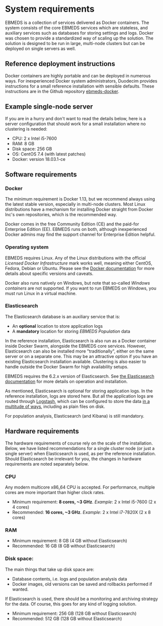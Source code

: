 # System requirements

EBMEDS is a collection of services delivered as Docker containers. The system consists of the core EBMEDS services which are stateless, and auxiliary services such as databases for storing settings and logs. Docker was chosen to provide a standardized way of scaling up the solution. The solution is designed to be run in large, multi-node clusters but can be deployed on single servers as well.

## Reference deployment instructions

Docker containers are highly portable and can be deployed in numerous ways. For inexperienced Docker system administrators, Duodecim provides instructions for a small reference installation with sensible defaults. These instructions are in the Github repository [ebmeds-docker](https://github.com/ebmeds/ebmeds-docker).

## Example single-node server

If you are in a hurry and don't want to read the details below, here is a server configuration that should work for a small installation where no clustering is needed:

* CPU: 2 x Intel i5-7600
* RAM: 8 GB
* Disk space: 256 GB
* OS: CentOS 7.4 (with latest patches)
* Docker: version 18.03.1-ce

## Software requirements

### Docker

The minimum requirement is Docker 1.13, but we recommend always using the latest stable version, especially in multi-node clusters. Most Linux distributions have a mechanism for installing Docker straight from Docker Inc's own repositories, which is the recommended way.

Docker comes in the free Community Edition (CE) and the paid-for Enterprise Edition (EE). EBMEDS runs on both, although inexperienced Docker admins may find the support channel for Enterprise Edition helpful.

### Operating system

EBMEDS requires Linux. Any of the Linux distributions with the official *Licensed Docker Infrastructure* mark works well, meaning either CentOS, Fedora, Debian or Ubuntu. Please see the [Docker documentation](https://docs.docker.com/install/#server) for more details about specific versions and caveats.

Docker also runs natively on Windows, but note that so-called *Windows containers* are not supported. If you want to run EBMEDS on Windows, you must run Linux in a virtual machine.

### Elasticsearch

The Elasticsearch database is an auxiliary service that is:

* An **optional** location to store application logs
* A **mandatory** location for storing *EBMEDS Population* data

In the reference installation, Elasticsearch is also run as a Docker container inside Docker Swarm, alongside the EBMEDS core services. However, Elasticsearch can also be installed more "traditionally", either on the same server or on a separate one. This may be an attractive option if you have an existing Elasticsearch installation available. Clustering is also easier to handle outside the Docker Swarm for high availability setups.

EBMEDS requires the 6.2.x version of Elasticsearch. See [the Elasticsearch documentation](https://www.elastic.co/guide/en/elasticsearch/reference/6.2/index.html) for more details on operation and installation.

As mentioned, Elasticsearch is optional for storing application logs. In the reference installation, logs are stored here. But all the application logs are routed through [Logstash](https://www.elastic.co/products/logstash), which can be configured to store the data [in a multitude of ways](https://www.elastic.co/guide/en/logstash/6.2/output-plugins.html), including as plain files on disk.

For population analysis, Elasticsearch (and Kibana) is still mandatory.

## Hardware requirements

The hardware requirements of course rely on the scale of the installation. Below, we have listed recommendations for a single cluster node (or just a single server) when Elasticsearch is used, as per the reference installation. Should Elasticsearch be irrelevant for you, the changes in hardware requirements are noted separately below.

### CPU

Any modern multicore x86_64 CPU is accepted. For performance, multiple cores are more important than higher clock rates.

* Minimum requirement: **8 cores, ~3 GHz**. *Example*: 2 x Intel i5-7600 (2 x 4 cores)
* Recommended: **16 cores, ~3 GHz**. *Example*: 2 x Intel i7-7820X (2 x 8 cores)

### RAM

* Minimum requirement: 8 GB (4 GB without Elasticsearch)
* Recommended: 16 GB (8 GB without Elasticsearch)

### Disk space:

The main things that take up disk space are:

* Database contents, i.e. logs and population analysis data
* Docker images, old versions can be saved and rollbacks performed if wanted.

If Elasticsearch is used, there should be a monitoring and archiving strategy for the data. Of course, this goes for any kind of logging solution.

* Minimum requirement: 256 GB (128 GB without Elasticsearch)
* Recommended: 512 GB (128 GB without Elasticsearch)
